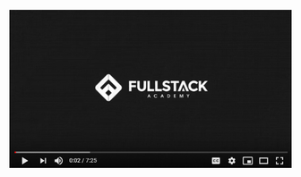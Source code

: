 [![Alt text](https://github.com/Rayferrufino/Make-and-Break/blob/master/Screenshots/screen.png?raw=true)](https://www.youtube.com/watch?v=cbUNii6UB9o)
